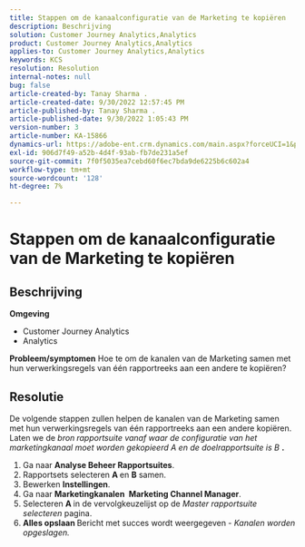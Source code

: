 ```yaml
---
title: Stappen om de kanaalconfiguratie van de Marketing te kopiëren
description: Beschrijving
solution: Customer Journey Analytics,Analytics
product: Customer Journey Analytics,Analytics
applies-to: Customer Journey Analytics,Analytics
keywords: KCS
resolution: Resolution
internal-notes: null
bug: false
article-created-by: Tanay Sharma .
article-created-date: 9/30/2022 12:57:45 PM
article-published-by: Tanay Sharma .
article-published-date: 9/30/2022 1:05:43 PM
version-number: 3
article-number: KA-15866
dynamics-url: https://adobe-ent.crm.dynamics.com/main.aspx?forceUCI=1&pagetype=entityrecord&etn=knowledgearticle&id=bab66c76-bf40-ed11-9db1-0022480868ff
exl-id: 906d7f49-a52b-4d4f-93ab-fb7de231a5ef
source-git-commit: 7f0f5035ea7cebd60f6ec7bda9de6225b6c602a4
workflow-type: tm+mt
source-wordcount: '128'
ht-degree: 7%

---
```


# Stappen om de kanaalconfiguratie van de Marketing te kopiëren

## Beschrijving

<b>Omgeving</b>
- Customer Journey Analytics
- Analytics



<b>Probleem/symptomen</b>
Hoe te om de kanalen van de Marketing samen met hun verwerkingsregels van één rapportreeks aan een andere te kopiëren?


## Resolutie


De volgende stappen zullen helpen de kanalen van de Marketing samen met hun verwerkingsregels van één rapportreeks aan een andere kopiëren. Laten we de *bron<b> </b>rapportsuite *vanaf waar de configuratie van het marketingkanaal moet worden gekopieerd* A *en de* doelrapportsuite *is* B <b>*.</b>

1. Ga naar <b>Analyse </b> <b>Beheer </b> <b>Rapportsuites</b>.
2. Rapportsets selecteren <b>A </b>en <b>B</b> samen.
3. Bewerken <b>Instellingen</b>.
4. Ga naar <b>Marketingkanalen </b> <b>Marketing Channel Manager</b>.
5. Selecteren <b>A </b>in de vervolgkeuzelijst op de *Master rapportsuite selecteren* pagina.
6. <b>Alles opslaan </b> Bericht met succes wordt weergegeven - *Kanalen worden opgeslagen.*
